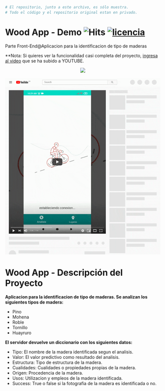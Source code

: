```bash
# El repositorio, junto a este archivo, es sólo muestra. 
# Todo el código y el repositorio original estan en privado.
```
# Wood App - Demo ![Hits](https://hitcounter.pythonanywhere.com/count/tag.svg?url=https%3A%2F%2Fgithub.com%2FKeyCuevasMelgarejo%2FWOOD-APP___PREVIEW) <a href="/LICENSE"><img src="https://img.shields.io/badge/licencia-MIT-red.svg" alt="licencia" /></a>
Parte Front-End@Aplicacion para la identificacion de tipo de maderas

**Nota: Si quieres ver la funcionalidad casi completa del proyecto, [ingresa al video](https://youtu.be/6yIdN17VxDs) que se ha subido a YOUTUBE.

<p align="center"> 
    <a href="https://youtu.be/6yIdN17VxDs"><img src="https://img.shields.io/youtube/views/6yIdN17VxDs?label=Reproducciones&style=social"/></a>
</p>

<p align="center"> 
    <img src="/Demo.gif"/>
</p>

# Wood App - Descripción del Proyecto
**Aplicacion para la identificacion de tipo de maderas. Se analizan los siguientes tipos de madera:**
- Pino
- Mohena
- Roble
- Tornillo
- Huayruro

**El servidor devuelve un diccionario con los siguientes datos:**
- Tipo: El nombre de la madera identificada segun el analisis.
- Valor: El valor predictivo como resultado del analisis.
- Estructura: Tipo de estructura de la madera.
- Cualidades: Cualidades o propiedades propias de la madera.
- Origen: Procedencia de la madera.
- Usos: Utilizacion y empleos de la madera identificada.
- Success: True o false si la fotografia de la madera es identificada o no.
